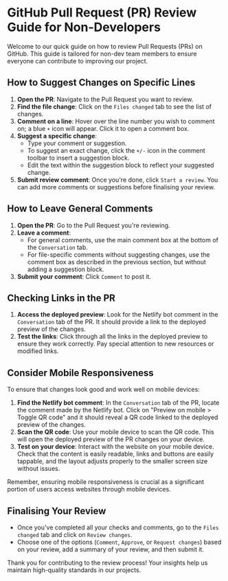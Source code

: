 # GitHub Pull Request (PR) Review Guide for Non-Developers

Welcome to our quick guide on how to review Pull Requests (PRs) on GitHub. This guide is tailored for non-dev team members to ensure everyone can contribute to improving our project.

## How to Suggest Changes on Specific Lines

1. **Open the PR**: Navigate to the Pull Request you want to review.
2. **Find the file change**: Click on the `Files changed` tab to see the list of changes.
3. **Comment on a line**: Hover over the line number you wish to comment on; a blue `+` icon will appear. Click it to open a comment box.
4. **Suggest a specific change**:
   - Type your comment or suggestion.
   - To suggest an exact change, click the `+/-` icon in the comment toolbar to insert a suggestion block.
   - Edit the text within the suggestion block to reflect your suggested change.
5. **Submit review comment**: Once you're done, click `Start a review`. You can add more comments or suggestions before finalising your review.

## How to Leave General Comments

1. **Open the PR**: Go to the Pull Request you're reviewing.
2. **Leave a comment**:
   - For general comments, use the main comment box at the bottom of the `Conversation` tab.
   - For file-specific comments without suggesting changes, use the comment box as described in the previous section, but without adding a suggestion block.
3. **Submit your comment**: Click `Comment` to post it.

## Checking Links in the PR

1. **Access the deployed preview**: Look for the Netlify bot comment in the `Conversation` tab of the PR. It should provide a link to the deployed preview of the changes.
2. **Test the links**: Click through all the links in the deployed preview to ensure they work correctly. Pay special attention to new resources or modified links.

## Consider Mobile Responsiveness

To ensure that changes look good and work well on mobile devices:

1. **Find the Netlify bot comment**: In the `Conversation` tab of the PR, locate the comment made by the Netlify bot.
   Click on "Preview on mobile > Toggle QR code" and it should reveal a QR code linked to the deployed preview of the changes.
2. **Scan the QR code**: Use your mobile device to scan the QR code. This will open the deployed preview of the PR changes on your device.
3. **Test on your device**: Interact with the website on your mobile device. Check that the content is easily readable, links and buttons are easily tappable, and the layout adjusts properly to the smaller screen size without issues.

Remember, ensuring mobile responsiveness is crucial as a significant portion of users access websites through mobile devices.

## Finalising Your Review

- Once you've completed all your checks and comments, go to the `Files changed` tab and click on `Review changes`.
- Choose one of the options (`Comment`, `Approve`, or `Request changes`) based on your review, add a summary of your review, and then submit it.

Thank you for contributing to the review process! Your insights help us maintain high-quality standards in our projects.
